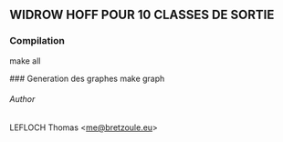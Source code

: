 ## WIDROW HOFF POUR 10 CLASSES DE SORTIE

### Compilation

make all

### Generation des graphes
make graph


###### Author

LEFLOCH Thomas <<me@bretzoule.eu>>